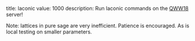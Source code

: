 title: laconic
value: 1000
description: Run laconic commands on the [QWW18](https://ia.cr/2018/409) server!

Note: lattices in pure sage are very inefficient. Patience is encouraged. As is local testing on smaller parameters.